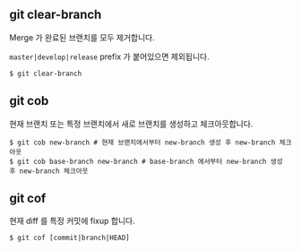 ## git clear-branch

Merge 가 완료된 브랜치를 모두 제거합니다.

`master|develop|release` prefix 가 붙어있으면 제외됩니다.

```shell
$ git clear-branch
```

## git cob

현재 브랜치 또는 특정 브랜치에서 새로 브랜치를 생성하고 체크아웃합니다.

```shell
$ git cob new-branch # 현재 브랜치에서부터 new-branch 생성 후 new-branch 체크아웃
$ git cob base-branch new-branch # base-branch 에서부터 new-branch 생성 후 new-branch 체크아웃
```

## git cof

현재 diff 를 특정 커밋에 fixup 합니다.

```shell
$ git cof [commit|branch|HEAD]
```
